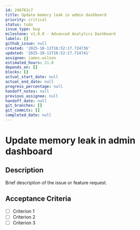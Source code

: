 ```yaml
---
id: 246761c7
title: Update memory leak in admin dashboard
priority: critical
status: todo
issue_type: bug
milestone: v1.8.0 - Advanced Analytics Dashboard
labels: []
github_issue: null
created: '2025-10-11T16:52:17.724736'
updated: '2025-10-11T16:52:17.724741'
assignee: james.wilson
estimated_hours: 21.0
depends_on: []
blocks: []
actual_start_date: null
actual_end_date: null
progress_percentage: null
handoff_notes: null
previous_assignee: null
handoff_date: null
git_branches: []
git_commits: []
completed_date: null
---
```


# Update memory leak in admin dashboard

## Description

Brief description of the issue or feature request.

## Acceptance Criteria

- [ ] Criterion 1
- [ ] Criterion 2
- [ ] Criterion 3